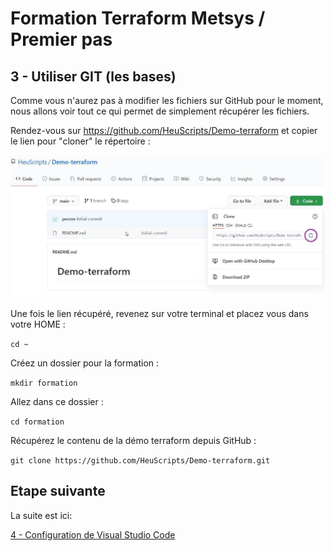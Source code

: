 # Formation Terraform Metsys / Premier pas

  

## 3 - Utiliser GIT (les bases)

Comme vous n'aurez pas à modifier les fichiers sur GitHub pour le moment, nous allons voir tout ce qui permet de simplement récupérer les fichiers.

Rendez-vous sur https://github.com/HeuScripts/Demo-terraform et copier le lien pour "cloner" le répertoire :

<img src="https://github.com/HeuScripts/Formation/blob/main/Premier-pas/Git/git1.jpg" alt="Git clone from GitHub" />

Une fois le lien récupéré, revenez sur votre terminal et placez vous dans votre HOME :

`cd ~`

Créez un dossier pour la formation :

`mkdir formation`

Allez dans ce dossier :

`cd formation`

Récupérez le contenu de la démo terraform depuis GitHub :

`git clone https://github.com/HeuScripts/Demo-terraform.git`


## Etape suivante
La suite est ici:

[4 - Configuration de Visual Studio Code](https://github.com/HeuScripts/Formation/tree/main/Installation/Etape-3)